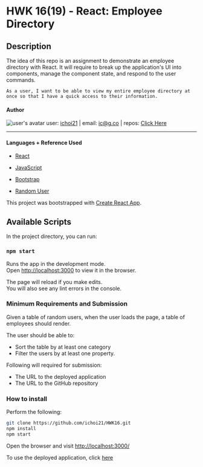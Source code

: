 # HWK 16(19) - React: Employee Directory

## Description

The idea of this repo is an assignment to demonstrate an employee directory with React. It will require to break up the application's UI into components, manage the component state, and respond to the user commands.

```
As a user, I want to be able to view my entire employee directory at once so that I have a quick access to their information.
```

#### Author

![user's avatar](https://avatars.githubusercontent.com/u/58826890?v=4&s=100)
user: [ichoi21](https://github.com/ichoi21) | email: ic@g.co | repos: [Click Here](https://github.com/ichoi21?tab=repositories)

---

#### Languages + Reference Used

- [React](https://www.Reactjs.org)
- [JavaScript](https://www.JavaScript.com)
- [Bootstrap](https://getbootstrap.com)

- [Random User](http://www.randomuser.me)

This project was bootstrapped with [Create React App](https://github.com/facebook/create-react-app).

## Available Scripts

In the project directory, you can run:

### `npm start`

Runs the app in the development mode.<br />
Open [http://localhost:3000](http://localhost:3000) to view it in the browser.

The page will reload if you make edits.<br />
You will also see any lint errors in the console.

### Minimum Requirements and Submission

Given a table of random users, when the user loads the page, a table of employees should render.

The user should be able to:

- Sort the table by at least one category
- Filter the users by at least one property.

Following will required for submission:

- The URL to the deployed application
- The URL to the GitHub repository

### How to install

Perform the following:

```bash
git clone https://github.com/ichoi21/HWK16.git
npm install
npm start
```

Open the browser and visit [http://localhost:3000/](http://localhost:3000/)

To use the deployed application, click [here](https://tbd.com/)
